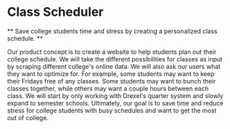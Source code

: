 # Class Scheduler

** Save college students time and stress by creating a personalized class schedule. **

Our product concept is to create a website to help students plan out their college schedule. We will take the different possibilities for classes as input by scraping different college's online data. We will also ask our users what they want to optimize for. For example, some students may want to keep their Fridays free of any classes. Some students may want to bunch their classes together, while others may want a couple hours between each class. We will start by only working with Drexel's quarter system and slowly expand to semester schools. Ultimately, our goal is to save time and reduce stress for college students with busy schedules and want to get the most out of college.
